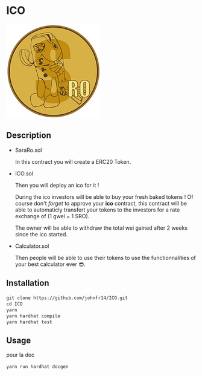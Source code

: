 # ICO
![SarahRo](./SardineRO.png)

## Description

- SaraRo.sol

  In this contract you will create a ERC20 Token.

- ICO.sol

  Then you will deploy an ico for it !

  During the ico investors will be able to buy your fresh baked tokens ! Of course don't *forget*
  to approve your **ico** contract, this contract will be able to automaticly transfert your tokens
  to the investors for a rate exchange of (1 gwei = 1 SRO).

  The owner will be able to withdraw the total wei gained after 2 weeks since the ico started.

- Calculator.sol

  Then people will be able to use their tokens to use the functionnalities of your best calculator ever 😎.

## Installation

```
git clone https://github.com/johnfr14/ICO.git
cd ICO
yarn
yarn hardhat compile
yarn hardhat test
```

## Usage
pour la doc
```
yarn run hardhat docgen
```
